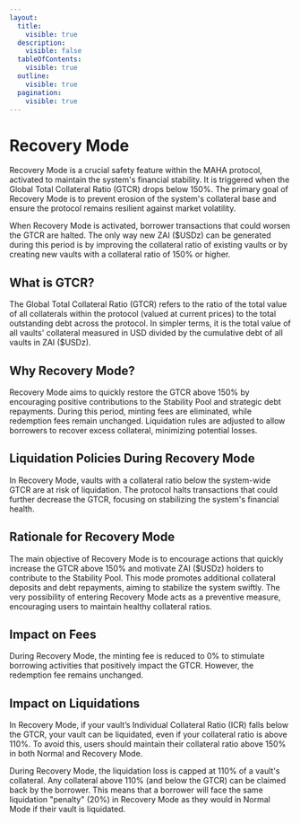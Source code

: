 ```yaml
---
layout:
  title:
    visible: true
  description:
    visible: false
  tableOfContents:
    visible: true
  outline:
    visible: true
  pagination:
    visible: true
---
```


# Recovery Mode

Recovery Mode is a crucial safety feature within the MAHA protocol, activated to maintain the system's financial stability. It is triggered when the Global Total Collateral Ratio (GTCR) drops below 150%. The primary goal of Recovery Mode is to prevent erosion of the system's collateral base and ensure the protocol remains resilient against market volatility.

When Recovery Mode is activated, borrower transactions that could worsen the GTCR are halted. The only way new ZAI ($USDz) can be generated during this period is by improving the collateral ratio of existing vaults or by creating new vaults with a collateral ratio of 150% or higher.

## What is GTCR?

The Global Total Collateral Ratio (GTCR) refers to the ratio of the total value of all collaterals within the protocol (valued at current prices) to the total outstanding debt across the protocol. In simpler terms, it is the total value of all vaults' collateral measured in USD divided by the cumulative debt of all vaults in ZAI ($USDz).

## Why Recovery Mode?

Recovery Mode aims to quickly restore the GTCR above 150% by encouraging positive contributions to the Stability Pool and strategic debt repayments. During this period, minting fees are eliminated, while redemption fees remain unchanged. Liquidation rules are adjusted to allow borrowers to recover excess collateral, minimizing potential losses.

## Liquidation Policies During Recovery Mode

In Recovery Mode, vaults with a collateral ratio below the system-wide GTCR are at risk of liquidation. The protocol halts transactions that could further decrease the GTCR, focusing on stabilizing the system's financial health.

## Rationale for Recovery Mode

The main objective of Recovery Mode is to encourage actions that quickly increase the GTCR above 150% and motivate ZAI ($USDz) holders to contribute to the Stability Pool. This mode promotes additional collateral deposits and debt repayments, aiming to stabilize the system swiftly. The very possibility of entering Recovery Mode acts as a preventive measure, encouraging users to maintain healthy collateral ratios.

## Impact on Fees

During Recovery Mode, the minting fee is reduced to 0% to stimulate borrowing activities that positively impact the GTCR. However, the redemption fee remains unchanged.

## Impact on Liquidations

In Recovery Mode, if your vault’s Individual Collateral Ratio (ICR) falls below the GTCR, your vault can be liquidated, even if your collateral ratio is above 110%. To avoid this, users should maintain their collateral ratio above 150% in both Normal and Recovery Mode.

During Recovery Mode, the liquidation loss is capped at 110% of a vault's collateral. Any collateral above 110% (and below the GTCR) can be claimed back by the borrower. This means that a borrower will face the same liquidation "penalty" (20%) in Recovery Mode as they would in Normal Mode if their vault is liquidated.
